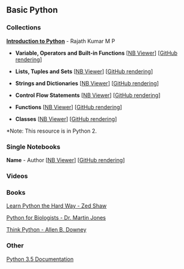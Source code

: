 ## Basic Python
### Collections
[**Introduction to Python**](https://github.com/rajathkumarmp/Python-Lectures) - Rajath Kumar M P

* __Variable, Operators and Built-in Functions__ [[NB Viewer](http://nbviewer.jupyter.org/github/rajathkumarmp/Python-Lectures/blob/master/01.ipynb)] [[GitHub rendering](https://github.com/rajathkumarmp/Python-Lectures/blob/master/01.ipynb)]

* __Lists, Tuples and Sets__ [[NB Viewer](http://nbviewer.jupyter.org/github/rajathkumarmp/Python-Lectures/blob/master/03.ipynb)] [[GitHub rendering](https://github.com/rajathkumarmp/Python-Lectures/blob/master/03.ipynb)]

* __Strings and Dictionaries__ [[NB Viewer](http://nbviewer.jupyter.org/github/rajathkumarmp/Python-Lectures/blob/master/04.ipynb)] [[GitHub rendering](https://github.com/rajathkumarmp/Python-Lectures/blob/master/04.ipynb)]

* __Control Flow Statements__ [[NB Viewer](http://nbviewer.jupyter.org/github/rajathkumarmp/Python-Lectures/blob/master/05.ipynb)] [[GitHub rendering](https://github.com/rajathkumarmp/Python-Lectures/blob/master/05.ipynb)]

* __Functions__ [[NB Viewer](http://nbviewer.jupyter.org/github/rajathkumarmp/Python-Lectures/blob/master/06.ipynb)] [[GitHub rendering](https://github.com/rajathkumarmp/Python-Lectures/blob/master/06.ipynb)]

* __Classes__ [[NB Viewer](http://nbviewer.jupyter.org/github/rajathkumarmp/Python-Lectures/blob/master/07.ipynb)] [[GitHub rendering](https://github.com/rajathkumarmp/Python-Lectures/blob/master/07.ipynb)]

*Note: This resource is in Python 2.

### Single Notebooks
__Name__ - Author [[NB Viewer]()] [[GitHub rendering]()]

### Videos


### Books
[Learn Python the Hard Way - Zed Shaw](http://learnpythonthehardway.org)

[Python for Biologists - Dr. Martin Jones](http://pythonforbiologists.com)

[Think Python - Allen B. Downey](http://greenteapress.com/wp/think-python-2e/)

### Other
[Python 3.5 Documentation](https://docs.python.org/3.5/index.html) 
